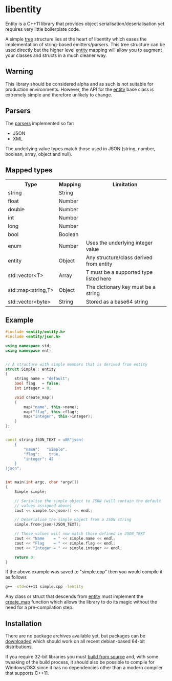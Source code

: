 libentity
=========

Entity is a C++11 library that provides object serialisation/deserialisation 
yet requires very little boilerplate code.

A simple [tree](https://github.com/emergent-design/libentity/wiki/Tree) 
structure lies at the heart of libentity which eases the implementation 
of string-based emitters/parsers. This tree structure can be used directly but 
the higher level [entity](https://github.com/emergent-design/libentity/wiki/Entity) 
mapping will allow you to augment your classes and structs in a much cleaner way.


Warning
-------

This library should be considered alpha and as such is not suitable for production 
environments. However, the API for the 
[entity](https://github.com/emergent-design/libentity/wiki/Entity) base class is 
extremely simple and therefore unlikely to change.


Parsers
-------

The [parsers](https://github.com/emergent-design/libentity/wiki/Parsers) implemented 
so far:

* JSON
* XML

The underlying value types match those used in JSON (string, number, boolean, 
array, object and null).


Mapped types
------------

<table>
	<tr><th>Type</th><th>Mapping</th><th>Limitation</tr>
	<tr><td>string</td><td>String</td><td></td></tr>
	<tr><td>float</td><td>Number</td><td></td></tr>
	<tr><td>double</td><td>Number</td><td></td></tr>
	<tr><td>int</td><td>Number</td><td></td></tr>
	<tr><td>long</td><td>Number</td><td></td></tr>
	<tr><td>bool</td><td>Boolean</td><td></td></tr>
	<tr><td>enum</td><td>Number</td><td>Uses the underlying integer value</td></tr>
	<tr><td>entity</td><td>Object</td><td>Any structure/class derived from entity</td></tr>
	<tr><td>std::vector&lt;T&gt;</td><td>Array</td><td>T must be a supported type listed here</td></tr>
	<tr><td>std::map&lt;string,T&gt;</td><td>Object</td><td>The dictionary key must be a string</td></tr>
	<tr><td>std::vector&lt;byte&gt;</td><td>String</td><td>Stored as a base64 string</td></tr>
</table>


Example
-------

```cpp
#include <entity/entity.h>
#include <entity/json.h>

using namespace std;
using namespace ent;


// A structure with simple members that is derived from entity
struct Simple : entity
{
	string name	= "default";
	bool flag	= false;
	int integer = 0;

	void create_map()
	{
		map("name", this->name);
		map("flag", this->flag);
		map("integer", this->integer);
	}
};


const string JSON_TEXT = u8R"json(
	{
		"name":   "simple",
		"flag":    true,
		"integer": 42
	}
)json";


int main(int argc, char *argv[])
{
	Simple simple;

	// Serialise the simple object to JSON (will contain the default
	// values assigned above)
	cout << simple.to<json>() << endl;

	// Deserialise the simple object from a JSON string
	simple.from<json>(JSON_TEXT);

	// These values will now match those defined in JSON_TEXT
	cout << "Name    = " << simple.name << endl;
	cout << "Flag    = " << simple.flag << endl;
	cout << "Integer = " << simple.integer << endl;

	return 0;
}
```

If the above example was saved to "simple.cpp" then you would compile it as follows

```bash
g++ -std=c++11 simple.cpp -lentity
```

Any class or struct that descends from 
[entity](https://github.com/emergent-design/libentity/wiki/Entity) 
must implement the 
[create_map](https://github.com/emergent-design/libentity/wiki/Entity#create-map) 
function which allows the library to do its magic without the need for a 
pre-compilation step.


Installation
------------

There are no package archives available yet, but packages can be 
[downloaded](http://downloads.emergent-design.co.uk/libentity) which should work
on all recent debian-based 64-bit distributions.

If you require 32-bit libraries you must 
[build from source](https://github.com/emergent-design/libentity/wiki/Building-from-source) 
and, with some tweaking of the build process, it should also be possible to 
compile for Windows/OSX since it has no dependencies other than a modern compiler 
that supports C++11.
